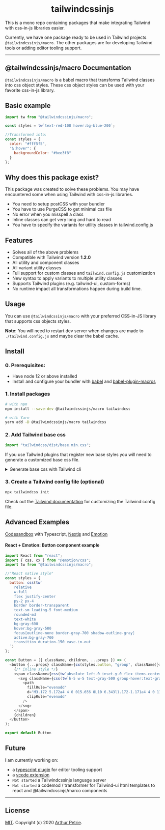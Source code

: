 <div align="center">
<h1>tailwindcssinjs</h1>
</div>

This is a mono repo containing packages that make integrating Tailwind with css-in-js libraries easier.

Currently, we have one package ready to be used in Tailwind projects `@tailwindcssinjs/macro`. The other packages are for developing Tailwind tools or adding editor tooling support.

---

## @tailwindcssinjs/macro Documentation

`@tailwindcssinjs/macro` is a babel macro that transforms Tailwind classes into css object styles. These css object styles can be used with your favorite css-in-js library.

## Basic example

```js
import tw from "@tailwindcssinjs/macro";

const styles = tw`text-red-100 hover:bg-blue-200`;

//Transformed into:
const styles = {
  color: "#fff5f5",
  "&:hover": {
    backgroundColor: "#bee3f8"
  }
};
```

## Why does this package exist?

This package was created to solve these problems. You may have encountered some when using Tailwind
with css-in-js libraries.

- You need to setup postCSS with your bundler
- You have to use PurgeCSS to get minimal css file
- No error when you misspell a class
- Inline classes can get very long and hard to read
- You have to specify the variants for utility classes in tailwind.config.js

## Features

- Solves all of the above problems
- Compatible with Tailwind version **1.2.0**
- All utility and component classes
- All variant utility classes
- Full support for custom classes and `tailwind.config.js` customization
- New syntax to apply variants to multiple utility classes
- Supports Tailwind plugins (e.g. tailwind-ui, custom-forms)
- No runtime impact all transformations happen during build time.

## Usage

You can use `@tailwindcssinjs/macro` with your preferred CSS-in-JS library that supports css objects styles.

**Note:** You will need to restart dev server when changes are made to `./tailwind.config.js` and maybe clear the babel cache.

## Install

### 0. Prerequisites:

- Have node 12 or above installed
- Install and configure your bundler with [babel](https://github.com/babel/babel) and [babel-plugin-macros](https://github.com/kentcdodds/babel-plugin-macros)

### 1. Install packages

```bash
# with npm
npm install --save-dev @tailwindcssinjs/macro tailwindcss

# with Yarn
yarn add -D @tailwindcssinjs/macro tailwindcss
```

### 2. Add Tailwind base css

```js
import "tailwindcss/dist/base.min.css";
```

If you use Tailwind plugins that register new base styles you will need to generate a customized base css file.

<details>
  <summary>Generate base css with Tailwind cli</summary>

#### 2.1 Create a tailwind.base.css file

```css
/* tailwind.base.css */
@tailwind base;
```

#### 2.2 Using Tailwind CLI

```bash
# Use the `npx tailwindcss help build` command to learn more about the various CLI options.
npx tailwindcss build tailwind.base.css -o base.css
```

**Tip:** add this command to your package.json scripts section

#### 2.3 Import base.css

```js
import "base.css";
```

</details>

### 3. Create a Tailwind config file (optional)

```bash
npx tailwindcss init
```

Check out the [Tailwind documentation](https://tailwindcss.com/docs/configuration) for customizing the Tailwind config file.

## Advanced Examples

[Codesandbox](https://codesandbox.io/s/tailwindcssinjsmacro-simple-example-wds6l) with Typescript, [Nextjs](https://nextjs.org/) and [Emotion](https://emotion.sh/docs/introduction)

#### React + Emotion: Button component example

```js
import React from "react";
import { css, cx } from "@emotion/css";
import tw from "@tailwindcssinjs/macro";

//"React native style"
const styles = {
  button: css(tw`
    relative
    w-full
    flex justify-center
    py-2 px-4
    border border-transparent
    text-sm leading-5 font-medium
    rounded-md
    text-white
    bg-gray-600
    hover:bg-gray-500
    focus[outline-none border-gray-700 shadow-outline-gray]
    active:bg-gray-700
    transition duration-150 ease-in-out
  `)
};

const Button = ({ className, children, ...props }) => (
  <button {...props} className={cx(styles.button, "group", className)}>
    {/* inline style */}
    <span className={css(tw`absolute left-0 inset-y-0 flex items-center pl-3`)}>
      <svg className={css(tw`h-5 w-5 text-gray-500 group-hover:text-gray-400 transition ease-in-out duration-150`)} fill="currentColor" viewBox="0 0 20 20">
        <path
          fillRule="evenodd"
          d="M3.172 5.172a4 4 0 015.656 0L10 6.343l1.172-1.171a4 4 0 115.656 5.656L10 17.657l-6.828-6.829a4 4 0 010-5.656z"
          clipRule="evenodd"
        />
      </svg>
    </span>
    {children}
  </button>
);

export default Button
```

## Future

I am currently working on:

- a [typescript plugin](https://github.com/Arthie/tailwindcssinjs/tree/master/packages/typescript-plugin) for editor tooling support
- a [vcode extension](https://github.com/Arthie/tailwindcssinjs/tree/master/packages/vscode-extension)
- `Not started` a Tailwindcssinjs language server
- `Not started` a codemod / transformer for Tailwind-ui html templates to react and @tailwindcssinjs/marco components

---

## License

[MIT](LICENSE). Copyright (c) 2020 [Arthur Petrie](https://arthurpetrie.com/).
